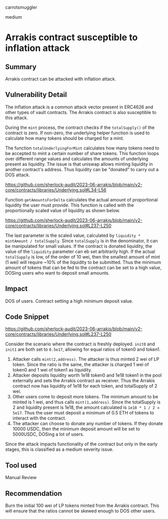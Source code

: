 carrotsmuggler

medium

# Arrakis contract susceptible to inflation attack

## Summary

Arrakis contract can be attacked with inflation attack.

## Vulnerability Detail

The inflation attack is a common attack vector present in ERC4626 and other types of vault contracts. The Arrakis contract is also susceptible to this attack.

During the `mint` process, the contract checks if the `totalSupply()` of the contract is zero. If non-zero, the underlying helper function is used to calculate how many tokens should be charged for a mint.

The function `totalUnderlyingForMint` calculates how many tokens need to be accepted to mint a certain number of share tokens. This function loops over different range values and calculates the amounts of underlying present as liquidity. The issue is that uniswap allows minting liquidity in another contract's address. Thus liquidity can be "donated" to carry out a DOS attack.

https://github.com/sherlock-audit/2023-06-arrakis/blob/main/v2-core/contracts/libraries/Underlying.sol#L34-L56

Function `getAmountsForDelta` calculates the actual amount of proportional liquidity the user must provide. This function is called with the proportionally scaled value of liquidity as shown below.

https://github.com/sherlock-audit/2023-06-arrakis/blob/main/v2-core/contracts/libraries/Underlying.sol#L237-L250

The last parameter is the scaled value, calculated by `liquidity * mintAmount / totalSupply`. Since `totalSupply` is in the denominator, it can be manipulated for small values. If the contract is donated liquidity, the value of the `liquidity` parameter can eb set arbitrarily high. If the actual `totalSupply` is low, of the order of 10 wei, then the smallest amount of mint (1 wei) will require ~10% of the liquidity to be submitted. Thus the minimum amount of tokens that can be fed to the contract can be set to a high value, DOSing users who want to deposit small amounts.

## Impact

DOS of users. Contract setting a high minimum deposit value.

## Code Snippet

https://github.com/sherlock-audit/2023-06-arrakis/blob/main/v2-core/contracts/libraries/Underlying.sol#L237-L250

Consider the scenario where the contract is freshly deployed. `init0` and `init1` are both set to `0.5e17`, allowing for equal ratios of token0 and token1.

1. Attacker calls `mint(2,address)`. The attacker is thus minted 2 wei of LP token. Since the ratio is the same, the attacker is charged 1 wei of token0 and 1 wei of token1 as liquidity.
2. Attacker deposits liquidity worth 1e18 token0 and 1e18 token1 in the pool externally and sets the Arrakis contract as receiver. Thus the Arrakis contract now has liquidity of 1e18 for each token, and totalSupply of 2 wei.
3. Other users come to deposit more tokens. The minimum amount to be minted is 1 wei, and thus calls `mint(1,address)`. Since the totalSupply is 2 and liquidity present is 1e18, the amount calculated is `1e18 * 1 / 2 = 5e17`. Thus the user must deposit a minimum of 0.5 ETH of tokens to interact with the contract.
4. The attacker can choose to donate any number of tokens. If they donate 10000 USDC, then the minimum deposit amount will be set to 5000USDC, DOSing a lot of users.

Since the attack impacts functionality of the contract but only in the early stages, this is classified as a medium severity issue.

## Tool used

Manual Review

## Recommendation

Burn the initial 100 wei of LP tokens minted from the Arrakis contract. This will ensure that the ratios cannot be skewed enough to DOS other users.
